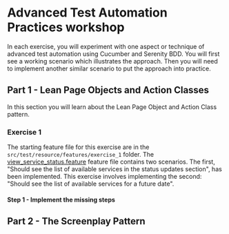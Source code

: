 # Advanced Test Automation Practices workshop

In each exercise, you will experiment with one aspect or technique of advanced test automation using Cucumber and Serenity BDD.
You will first see a working scenario which illustrates the approach. 
Then you will need to implement another similar scenario to put the approach into practice.

## Part 1 - Lean Page Objects and Action Classes

In this section you will learn about the Lean Page Object and Action Class pattern.

### Exercise 1

The starting feature file for this exercise are in the `src/test/resource/features/exercise_1` folder.
The [view_service_status.feature](src/test/resources/features/exercise_1/view_service_status.feature) feature file contains two scenarios.
The first, "Should see the list of available services in the status updates section", has been implemented. 
This exercise involves implementing the second: "Should see the list of available services for a future date".

#### Step 1 - Implement the missing steps



## Part 2 - The Screenplay Pattern